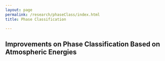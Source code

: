 ```yaml
---
layout: page
permalink: /research/phaseClass/index.html
title: Phase Classification

---
```


## Improvements on Phase Classification Based on Atmospheric Energies